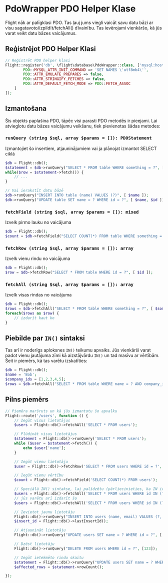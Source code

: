# PdoWrapper PDO Helper Klase

Flight nāk ar palīgklasi PDO. Tas ļauj jums viegli vaicāt savu datu bāzi ar visu sagatavoto/izpildīt/fetchAll() dīvainību. Tas ievērojami vienkāršo, kā jūs varat veikt datu bāzes vaicājumus.

## Reģistrējot PDO Helper Klasi

```php
// Reģistrēt PDO helper klasi
Flight::register('db', \flight\database\PdoWrapper::class, ['mysql:host=localhost;dbname=cool_db_name', 'user', 'pass', [
		PDO::MYSQL_ATTR_INIT_COMMAND => 'SET NAMES \'utf8mb4\'',
		PDO::ATTR_EMULATE_PREPARES => false,
		PDO::ATTR_STRINGIFY_FETCHES => false,
		PDO::ATTR_DEFAULT_FETCH_MODE => PDO::FETCH_ASSOC
	]
]);
```

## Izmantošana
Šis objekts paplašina PDO, tāpēc visi parasti PDO metodēs ir pieejami. Lai atvieglotu datu bāzes vaicājumu veikšanu, tiek pievienotas šādas metodes:

### `runQuery (string $sql, array $params = []): PDOStatement`
Izmantojiet šo insertiem, atjauninājumiem vai ja plānojat izmantot SELECT ciklā

```php
$db = Flight::db();
$statement = $db->runQuery("SELECT * FROM table WHERE something = ?", [ $something ]);
while($row = $statement->fetch()) {
	// ...
}

// Vai ierakstīt datu bāzē
$db->runQuery("INSERT INTO table (name) VALUES (?)", [ $name ]);
$db->runQuery("UPDATE table SET name = ? WHERE id = ?", [ $name, $id ]);
```

### `fetchField (string $sql, array $params = []): mixed`
Izvelk pirmo lauku no vaicājuma

```php
$db = Flight::db();
$count = $db->fetchField("SELECT COUNT(*) FROM table WHERE something = ?", [ $something ]);
```

### `fetchRow (string $sql, array $params = []): array`
Izvelk vienu rindu no vaicājuma

```php
$db = Flight::db();
$row = $db->fetchRow("SELECT * FROM table WHERE id = ?", [ $id ]);
```

### `fetchAll (string $sql, array $params = []): array`
Izvelk visas rindas no vaicājuma

```php
$db = Flight::db();
$rows = $db->fetchAll("SELECT * FROM table WHERE something = ?", [ $something ]);
foreach($rows as $row) {
	// izdarīt kaut ko
}
```

## Piebilde par `IN()` sintaksi
Tas arī ir noderīgs aploksnes `IN()` teikumu apvalks. Jūs vienkārši varat padot vienu jautājuma zīmi kā aizstājvārdu `IN()` un tad masīvu ar vērtībām. Šeit ir piemērs, kā tas varētu izskatīties:

```php
$db = Flight::db();
$name = 'Bob';
$company_ids = [1,2,3,4,5];
$rows = $db->fetchAll("SELECT * FROM table WHERE name = ? AND company_id IN (?)", [ $name, $company_ids ]);
```

## Pilns piemērs

```php
// Piemēra maršruts un kā jūs izmantotu šo apvalku
Flight::route('/users', function () {
	// Iegūt visus lietotājus
	$users = Flight::db()->fetchAll('SELECT * FROM users');

	// Plūdināt visus lietotājus
	$statement = Flight::db()->runQuery('SELECT * FROM users');
	while ($user = $statement->fetch()) {
		echo $user['name'];
	}

	// Iegūt vienu lietotāju
	$user = Flight::db()->fetchRow('SELECT * FROM users WHERE id = ?', [123]);

	// Iegūt vienu vērtību
	$count = Flight::db()->fetchField('SELECT COUNT(*) FROM users');

	// Speciālā IN() sintakse, lai palīdzētu (pārliecinieties, ka IN ir ar lielajiem burtiem)
	$users = Flight::db()->fetchAll('SELECT * FROM users WHERE id IN (?)', [[1,2,3,4,5]]);
	// jūs varētu arī izdarīt šo
	$users = Flight::db()->fetchAll('SELECT * FROM users WHERE id IN (?)', [ '1,2,3,4,5']);

	// Ievietot jaunu lietotāju
	Flight::db()->runQuery("INSERT INTO users (name, email) VALUES (?, ?)", ['Bob', 'bob@example.com']);
	$insert_id = Flight::db()->lastInsertId();

	// Atjaunināt lietotāju
	Flight::db()->runQuery("UPDATE users SET name = ? WHERE id = ?", ['Bob', 123]);

	// Dzēst lietotāju
	Flight::db()->runQuery("DELETE FROM users WHERE id = ?", [123]);

	// Iegūt ietekmēto rindu skaitu
	$statement = Flight::db()->runQuery("UPDATE users SET name = ? WHERE name = ?", ['Bob', 'Sally']);
	$affected_rows = $statement->rowCount();

});
```  